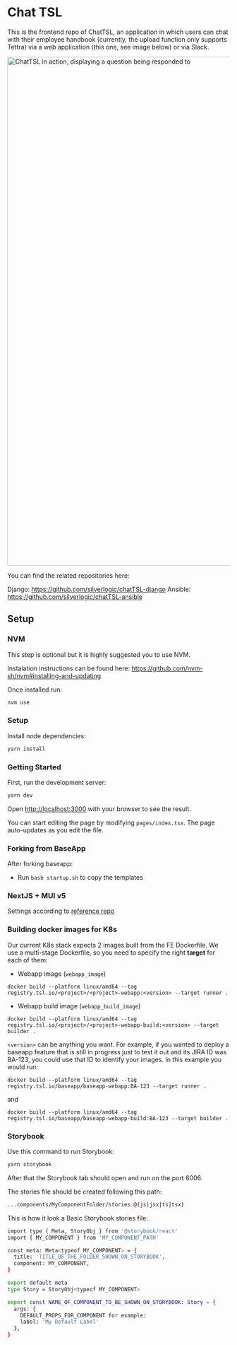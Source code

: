 # Chat TSL

This is the frontend repo of ChatTSL, an application in which users can chat with their employee handbook (currently, the upload function only supports Tettra)  via a web application (this one, see image below) or via Slack. 

<img width="1151" alt="ChatTSL in action, displaying a question being responded to" src="https://github.com/user-attachments/assets/38a7389a-cb58-4bb9-b038-98b248b4fc2f" />

You can find the related repositories here:

Django: https://github.com/silverlogic/chatTSL-django
Ansible: https://github.com/silverlogic/chatTSL-ansible

## Setup 

### NVM

This step is optional but it is highly suggested you to use NVM.

Instalation instructions can be found here: https://github.com/nvm-sh/nvm#installing-and-updating

Once installed run:

```bash
nvm use
```

### Setup

Install node dependencies:

```bash
yarn install
```

### Getting Started

First, run the development server:

```bash
yarn dev
```

Open [http://localhost:3000](http://localhost:3000) with your browser to see the result.

You can start editing the page by modifying `pages/index.tsx`. The page auto-updates as you edit the file.

### Forking from BaseApp

After forking baseapp:

- Run `bash startup.sh` to copy the templates

### NextJS + MUI v5

Settings according to [reference repo](https://github.com/leoroese/nextjs-materialui-v5-tutorial)

### Building docker images for K8s
Our current K8s stack expects 2 images built from the FE Dockerfile. We use a multi-stage Dockerfile, so you need to specify the right **target** for each of them:
* Webapp image (`webapp_image`)
```
docker build --platform linux/amd64 --tag registry.tsl.io/<project>/<project>-webapp:<version> --target runner .
```
* Webapp build image (`webapp_build_image`)
```
docker build --platform linux/amd64 --tag registry.tsl.io/<project>/<project>-webapp-build:<version> --target builder .
```
`<version>` can be anything you want. For example, if you wanted to deploy a baseapp feature that is still in progress just to test it out and its JIRA ID was BA-123, you could use that ID to identify your images. In this example you would run:
```
docker build --platform linux/amd64 --tag registry.tsl.io/baseapp/baseapp-webapp:BA-123 --target runner .
```
and
```
docker build --platform linux/amd64 --tag registry.tsl.io/baseapp/baseapp-webapp-build:BA-123 --target builder .
```

### Storybook

Use this command to run Storybook:

```bash
yarn storybook
```

After that the Storybook tab should open and run on the port 6006.

The stories file should be created following this path:
```bash
...components/MyComponentFolder/stories.@(js|jsx|ts|tsx)
```

This is how it look a Basic Storybook stories file:
```bash
import type { Meta, StoryObj } from '@storybook/react'
import { MY_COMPONENT } from 'MY_COMPONENT_PATH'

const meta: Meta<typeof MY_COMPONENT> = {
  title: 'TITLE_OF_THE_FOLDER_SHOWN_ON_STORYBOOK',
  component: MY_COMPONENT,
}

export default meta
type Story = StoryObj<typeof MY_COMPONENT>

export const NAME_OF_COMPONENT_TO_BE_SHOWN_ON_STORYBOOK: Story = {
  args: {
    DEFAULT_PROPS_FOR_COMPONENT for example:
    label: 'My Default Label'
  },
}
```
